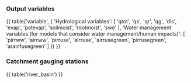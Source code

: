### Output variables

{{ table('variable', {
    'Hydrological variables': [
        'qtot',
        'qs',
        'qr',
        'qg',
        'dis',
        'evap',
        'potevap',
        'soilmoist',
        'rootmoist',
        'swe'
    ],
    'Water management variables (for models that consider water management/human impacts)': [
        'pirrww',
        'airrww',
        'pirruse',
        'airruse',
        'airrusegreen',
        'pirrusegreen',
        'arainfusegreen'
    ]
}) }}

### Catchment gauging stations

{{ table('river_basin') }}
